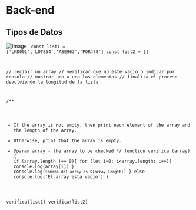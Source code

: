 # Back-end
## Tipos de Datos
![image](https://user-images.githubusercontent.com/109872028/218519741-48b0a70d-ab71-47e4-a206-01d8e2443356.png)
<code>
const list1 = ['LKD001','LOT854','ASE963','POR478']
const list2 = []

// recibir un array
// verificar que no este vació o indicar por consola 
// mostrar uno a uno los elementos
// finaliza el proceso devolviendo la longitud de la lista

/**
 * If the array is not empty, then print each element of the array and the length of the array.
 * Otherwise, print that the array is empty.
 * @param array - the array to be checked
 */
function verifica (array){
if (array.length !== 0){
    for (let i=0; i<array.length; i++){
        console.log(array[i])
    }
    console.log(`tamaño del array es ${array.length}`)
} else console.log('El array esta vacío')
}

verifica(list1)
verifica(list2)
</code>
